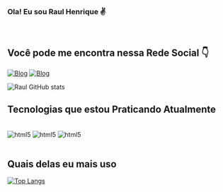 


### Ola! Eu sou Raul Henrique ✌️
<br>

## Você pode me encontra nessa Rede Social 👇

 <!--[![Blog](https://img.shields.io/badge/Gmail-D14836?style=for-the-badge&logo=gmail&logoColor=white)](https://raulhenrique220405@gmail.com)-->
 [![Blog](https://img.shields.io/badge/Instagram-E4405F?style=for-the-badge&logo=instagram&logoColor=white)](https://instagram.com/raulhenrique14)
  [![Blog](https://img.shields.io/badge/Linkedin-0B66C3?style=for-the-badge&logo=linkedin&logoColor=blue)](https://www.linkedin.com/in/raul-henrique-a27b57232/)

![Raul GitHub stats](https://github-readme-stats.vercel.app/api?username=raulcacula&show_icons=true&theme=dracula)

## Tecnologias que estou Praticando Atualmente

<div style="display: inline_block"></br>

<img align="center"  alt="html5" src="https://img.shields.io/badge/HTML5-E34F26?style=for-the-badge&logo=html5&logoColor=white">
<img align="center"  alt="html5" src="https://img.shields.io/badge/CSS3-1572B6?style=for-the-badge&logo=css3&logoColor=white">
<img align="center"  alt="html5" src="https://img.shields.io/badge/JavaScript-F7DF1E?style=for-the-badge&logo=javascript&logoColor=black">
</div>
<br>

## Quais delas eu mais uso 

[![Top Langs](https://github-readme-stats.vercel.app/api/top-langs/?username=raulcacula&langs_count=8)](https://github.com/anuraghazra/github-readme-stats)
